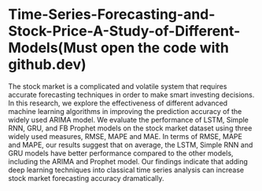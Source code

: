# Time-Series-Forecasting-and-Stock-Price-A-Study-of-Different-Models(Must open the code with github.dev)
The stock market is a complicated and volatile
system that requires accurate forecasting techniques in order to
make smart investing decisions. In this research, we explore the
effectiveness of different advanced machine learning algorithms
in improving the prediction accuracy of the widely used ARIMA
model. We evaluate the performance of LSTM, Simple RNN,
GRU, and FB Prophet models on the stock market dataset
using three widely used measures, RMSE, MAPE and MAE. In
terms of RMSE, MAPE and MAPE, our results suggest that
on average, the LSTM, Simple RNN and GRU models have
better performance compared to the other models, including the
ARIMA and Prophet model. Our findings indicate that adding
deep learning techniques into classical time series analysis can
increase stock market forecasting accuracy dramatically.
